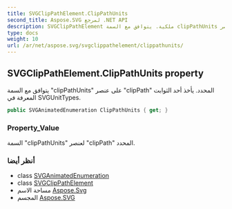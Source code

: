 ```yaml
---
title: SVGClipPathElement.ClipPathUnits
second_title: Aspose.SVG لمرجع .NET API
description: SVGClipPathElement ملكية. يتوافق مع السمة clipPathUnits على عنصر clipPath المحدد. يأخذ أحد الثوابت المعرفة في SVGUnitTypes.
type: docs
weight: 10
url: /ar/net/aspose.svg/svgclippathelement/clippathunits/
---
```

## SVGClipPathElement.ClipPathUnits property

يتوافق مع السمة "clipPathUnits" على عنصر "clipPath" المحدد. يأخذ أحد الثوابت المعرفة في SVGUnitTypes.

```csharp
public SVGAnimatedEnumeration ClipPathUnits { get; }
```

### Property_Value

السمة "clipPathUnits" لعنصر "clipPath" المحدد.

### أنظر أيضا

* class [SVGAnimatedEnumeration](../../../aspose.svg.datatypes/svganimatedenumeration/)
* class [SVGClipPathElement](../)
* مساحة الاسم [Aspose.Svg](../../svgclippathelement/)
* المجسم [Aspose.SVG](../../../)


